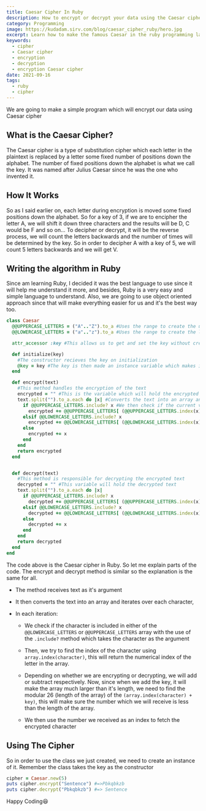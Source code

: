 ```yaml
---
title: Caesar Cipher In Ruby
description: How to encrypt or decrypt your data using the Caesar cipher in Ruby
category: Programming
image: https://kudadam.sirv.com/blog/caesar_cipher_ruby/hero.jpg
excerpt: Learn how to make the famous Caesar in the ruby programming language
keywords:
  - cipher
  - Caesar cipher
  - encryption
  - decryption
  - encryption Caesar cipher
date: 2021-09-16
tags:
  - ruby
  - cipher
---
```


<p class="intro">
  We are going to make a simple program which will encrypt our data using Caesar cipher
</p>

## What is the Caesar Cipher?

The Caesar cipher is a type of substitution cipher which each letter in the plaintext is replaced by a letter some fixed number of positions down the alphabet. The number of fixed positions down the alphabet is what we call the key. It was named after Julius Caesar since he was the one who invented it.

## How It Works

So as I said earlier on, each letter during encryption is moved some fixed positions down the alphabet. So for a key of 3, if we are to encipher the letter A, we will shift it down three characters and the results will be D, C would be F and so on...
To decipher or decrypt, it will be the reverse process, we will count the letters backwards and the number of times will be determined by the key. So in order to decipher A with a key of 5, we will count 5 letters backwards and we will get V.

## Writing the algorithm in Ruby

Since am learning Ruby, I decided it was the best language to use since it will help me understand it more, and besides, Ruby is a very easy and simple language to understand. Also, we are going to use object oriented approach since that will make everything easier for us and it's the best way too.

```ruby
class Caesar
  @@UPPERCASE_LETTERS = ("A".."Z").to_a #Uses the range to create the uppercase letters and converts it to an array
  @@LOWERCASE_LETTERS = ("a".."z").to_a #Uses the range to create the lowercase letters and converts it to an array

  attr_accessor :key #This allows us to get and set the key without creating methods

  def initialize(key)
    #The constructor recieves the key on initialization
    @key = key #The key is then made an instance variable which makes it accessible
  end

  def encrypt(text)
    #This method handles the encryption of the text
    encrypted = "" #This is the variable which will hold the encrypted text
    text.split("").to_a.each do |x| #Converts the text into an array an iterate over each index
      if @@UPPERCASE_LETTERS.include? x #We then check if the current variable is included in the UPPERCASE array
        encrypted += @@UPPERCASE_LETTERS[ (@@UPPERCASE_LETTERS.index(x) + key) % 26] #We then find it's index and add the key to it
      elsif @@LOWERCASE_LETTERS.include? x
        encrypted += @@LOWERCASE_LETTERS[ (@@LOWERCASE_LETTERS.index(x) + key) % 26]
      else
        encrypted += x
      end
    end
    return encrypted
  end


  def decrypt(text)
    #This method is responsible for decrypting the encrypted text
    decrypted = "" #This variable will hold the decrypted text
    text.split("").to_a.each do |x|
      if @@UPPERCASE_LETTERS.include? x
        decrypted += @@UPPERCASE_LETTERS[ (@@UPPERCASE_LETTERS.index(x) - key) % 26]
      elsif @@LOWERCASE_LETTERS.include? x
        decrypted += @@LOWERCASE_LETTERS[ (@@LOWERCASE_LETTERS.index(x) - key) % 26]
      else
        decrypted += x
      end
    end
    return decrypted
  end
end
```

The code above is the Caesar cipher in Ruby. So let me explain parts of the code. The encrypt and decrypt method is similar so the explanation is the same for all.

* The method receives text as it's argument

* It then converts the text into an array and iterates over each character,

* In each iteration:
  * We check if the character is included in either of the `@@LOWERCASE_LETTERS` or `@@UPPERCASE_LETTERS` array with the use of the `.include?` method which takes the character as the argument

  * Then, we try to find the index of the character using `array.index(character)`, this will return the numerical index of the letter in the array.

  * Depending on whether we are encrypting or decrypting, we will add or subtract respectively.
  Now, since when we add the key, it will make the array much larger than it's length, we need to find the modular 26 (length of the array) of the `(array.index(character) + key)`, this will make sure the number which we will receive is less than the length of the array.

  * We then use the number we received as an index to fetch the encrypted character

## Using The Cipher
So in order to use the class we just created, we need to create an instance of it.
Remember the class takes the key as the constructor

```ruby
cipher = Caesar.new(5)
puts cipher.encrypt("Sentence") #=>Pbkqbkzb
puts cipher.decrypt("Pbkqbkzb") #=> Sentence

```

Happy Coding:laughing: